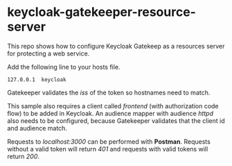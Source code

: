 # keycloak-gatekeeper-resource-server

This repo shows how to configure Keycloak Gatekeep as a resources server for protecting a web service.

Add the following line to your hosts file.

`127.0.0.1  keycloak`

Gatekeeper validates the *iss* of the token so hostnames need to match.

This sample also requires a client called *frontend* (with authorization code flow) to be added in Keycloak. An audience mapper with audience *httpd* also needs to be configured, because Gatekeeper validates that the client id and audience match.

Requests to *localhost:3000* can be performed with **Postman**. Requests without a valid token will return *401* and requests with valid tokens will return *200*.
